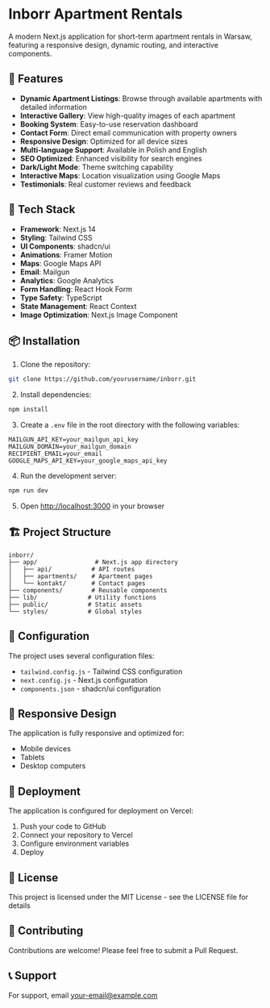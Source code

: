 # Inborr Apartment Rentals

A modern Next.js application for short-term apartment rentals in Warsaw, featuring a responsive design, dynamic routing, and interactive components.

## 🌟 Features

- **Dynamic Apartment Listings**: Browse through available apartments with detailed information
- **Interactive Gallery**: View high-quality images of each apartment
- **Booking System**: Easy-to-use reservation dashboard
- **Contact Form**: Direct email communication with property owners
- **Responsive Design**: Optimized for all device sizes
- **Multi-language Support**: Available in Polish and English
- **SEO Optimized**: Enhanced visibility for search engines
- **Dark/Light Mode**: Theme switching capability
- **Interactive Maps**: Location visualization using Google Maps
- **Testimonials**: Real customer reviews and feedback

## 🚀 Tech Stack

- **Framework**: Next.js 14
- **Styling**: Tailwind CSS
- **UI Components**: shadcn/ui
- **Animations**: Framer Motion
- **Maps**: Google Maps API
- **Email**: Mailgun
- **Analytics**: Google Analytics
- **Form Handling**: React Hook Form
- **Type Safety**: TypeScript
- **State Management**: React Context
- **Image Optimization**: Next.js Image Component

## 📦 Installation

1. Clone the repository:

```bash
git clone https://github.com/yourusername/inborr.git
```

2. Install dependencies:
```bash
npm install
```

3. Create a `.env` file in the root directory with the following variables:
```env
MAILGUN_API_KEY=your_mailgun_api_key
MAILGUN_DOMAIN=your_mailgun_domain
RECIPIENT_EMAIL=your_email
GOOGLE_MAPS_API_KEY=your_google_maps_api_key
```

4. Run the development server:
```bash
npm run dev
```

5. Open [http://localhost:3000](http://localhost:3000) in your browser

## 🏗️ Project Structure

```
inborr/
├── app/                # Next.js app directory
│   ├── api/           # API routes
│   ├── apartments/    # Apartment pages
│   └── kontakt/       # Contact pages
├── components/        # Reusable components
├── lib/              # Utility functions
├── public/           # Static assets
└── styles/           # Global styles
```

## 🔧 Configuration

The project uses several configuration files:

- `tailwind.config.js` - Tailwind CSS configuration
- `next.config.js` - Next.js configuration
- `components.json` - shadcn/ui configuration

## 📱 Responsive Design

The application is fully responsive and optimized for:
- Mobile devices
- Tablets
- Desktop computers

## 🚀 Deployment

The application is configured for deployment on Vercel:

1. Push your code to GitHub
2. Connect your repository to Vercel
3. Configure environment variables
4. Deploy

## 📄 License

This project is licensed under the MIT License - see the LICENSE file for details

## 👥 Contributing

Contributions are welcome! Please feel free to submit a Pull Request.

## 📞 Support

For support, email [your-email@example.com](mailto:your-email@example.com)
